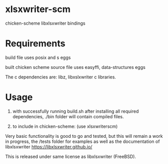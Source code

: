 # xlsxwriter-scm
chicken-scheme libxlsxwriter bindings

# Requirements
build file uses posix and s eggs

built chicken scheme source file uses easyffi, data-structures eggs


The c dependencies are: libz, libxslxwriter c libraries.


# Usage
1) with successfully running build.sh after installing all required dependencies, ./bin folder will contain compiled files. 

2) to include in chicken-scheme: (use xlsxwriterscm)

Very basic functionality is good to go and tested, but this will remain a work in progress, the /tests folder for examples as well as the documentation of libxlsxwriter https://libxlsxwriter.github.io/ 

This is released under same license as libxlsxwriter (FreeBSD).
